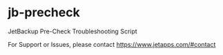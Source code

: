 # jb-precheck
JetBackup Pre-Check Troubleshooting Script 

For Support or Issues, please contact https://www.jetapps.com/#contact
